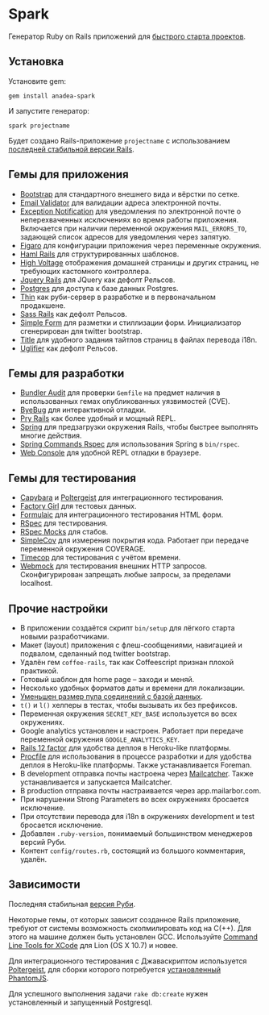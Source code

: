 # Spark

Генератор Ruby on Rails приложений для [быстрого старта проектов](https://anahoret.com/wiki/Anahoret/AnadeaSpark).

## Установка

Установите gem:

    gem install anadea-spark

И запустите генератор:

    spark projectname

Будет создано Rails-приложение `projectname` с использованием [последней стабильной версии Rails](lib/spark/version.rb).

## Гемы для приложения

* [Bootstrap](https://github.com/twbs/bootstrap-sass) для стандартного внешнего
  вида и вёрстки по сетке.
* [Email Validator](https://github.com/balexand/email_validator) для валидации
  адреса электронной почты.
* [Exception Notification](https://github.com/smartinez87/exception_notification)
  для уведомления по электронной почте о неперехваченных исключениях во время
  работы приложения. Включается при наличии переменной окружения
  `MAIL_ERRORS_TO`, задающей список адресов для уведомления через запятую.
* [Figaro](https://github.com/laserlemon/figaro) для конфигурации приложения
  через переменные окружения.
* [Haml Rails](https://github.com/indirect/haml-rails) для структурированных
  шаблонов.
* [High Voltage](https://github.com/thoughtbot/high_voltage) отображения
  домашней страницы и других страниц, не требующих кастомного контроллера.
* [Jquery Rails](https://github.com/rails/jquery-rails) для JQuery как дефолт
  Рельсов.
* [Postgres](https://github.com/ged/ruby-pg) для доступа к базе данных Postgres.
* [Thin](https://github.com/macournoyer/thin) как руби-сервер в разработке и в
  первоначальном продакшене.
* [Sass Rails](https://github.com/rails/sass-rails) как дефолт Рельсов.
* [Simple Form](https://github.com/plataformatec/simple_form) для разметки и
  стиллизации форм. Инициализатор сгенерирован для twitter bootstrap.
* [Title](https://github.com/calebthompson/title) для удобного задания тайтлов
  страниц в файлах перевода i18n.
* [Uglifier](https://github.com/lautis/uglifier) как дефолт Рельсов.

## Гемы для разработки

* [Bundler Audit](https://github.com/rubysec/bundler-audit) для проверки
  `Gemfile` на предмет наличия в использованных гемах опубликованных уязвимостей
  (CVE).
* [ByeBug](https://github.com/deivid-rodriguez/byebug) для интерактивной отладки.
* [Pry Rails](https://github.com/rweng/pry-rails) как более удобный и мощный
  REPL.
* [Spring](https://github.com/rails/spring) для предзагрузки окружения Rails,
  чтобы быстрее выполнять многие действия.
* [Spring Commands Rspec](https://github.com/jonleighton/spring-commands-rspec)
  для использования Spring в `bin/rspec`.
* [Web Console](https://github.com/rails/web-console) для удобной REPL отладки
  в браузере.  

## Гемы для тестирования

* [Capybara](https://github.com/jnicklas/capybara) и
  [Poltergeist](https://github.com/teampoltergeist/poltergeist) для
  интеграционного тестирования.
* [Factory Girl](https://github.com/thoughtbot/factory_girl) для тестовых данных.
* [Formulaic](https://github.com/thoughtbot/formulaic) для интеграционного
  тестирования HTML форм.
* [RSpec](https://github.com/rspec/rspec) для тестирования.
* [RSpec Mocks](https://github.com/rspec/rspec-mocks) для стабов.
* [SimpleCov](https://github.com/colszowka/simplecov) для измерения покрытия
  кода. Работает при передаче переменной окружения COVERAGE.
* [Timecop](https://github.com/jtrupiano/timecop-console) для тестирования с
  учётом времени.
* [Webmock](https://github.com/bblimke/webmock) для тестирования внешних HTTP
  запросов. Сконфигурирован запрещать любые запросы, за пределами localhost.

## Прочие настройки

* В приложении создаётся скрипт `bin/setup` для лёгкого старта новыми разработчиками.
* Макет (layout) приложения с флеш-сообщениями, навигацией и подвалом, сделанный
  под twitter bootstrap.
* Удалён гем `coffee-rails`, так как Coffeescript признан плохой практикой.
* Готовый шаблон для home page – заходи и меняй.
* Несколько удобных форматов даты и времени для локализации.
* [Уменьшен размер пула соединений с базой данных][pool].
* `t()` и `l()` хелперы в тестах, чтобы вызывать их без префиксов.
* Переменная окружения `SECRET_KEY_BASE` используется во всех окружениях.
* Google analytics установлен и настроен. Работает при передаче переменной
  окружения `GOOGLE_ANALYTICS_KEY`.
* [Rails 12 factor][rails12factor] для удобства деплоя в Heroku-like платформы.
* [Procfile][foreman] для использования в процессе разработки и для удобства
  деплоя в Heroku-like платформы. Также устанавливается Foreman.
* В development отправка почты настроена через [Mailcatcher][mailcatcher]. Также
  устанавливается и запускается Mailcatcher.
* В production отправка почты настраивается через app.mailarbor.com.
* При нарушении Strong Parameters во всех окружениях бросается исключение.
* При отсутствии перевода для i18n в окружениях development и test бросается
  исключение.
* Добавлен `.ruby-version`, понимаемый большинством менеджеров версий Руби.
* Контент `config/routes.rb`, состоящий из большого комментария, удалён.

[pool]: https://devcenter.heroku.com/articles/concurrency-and-database-connections
[rails12factor]: https://github.com/heroku/rails_12factor
[mailcatcher]: http://mailcatcher.me/
[foreman]: http://ddollar.github.io/foreman/

## Зависимости

Последняя стабильная [версия Руби](.ruby-version).

Некоторые гемы, от которых зависит созданное Rails приложение, требуют от системы возможность скопмилировать код на C(++).
Для этого на машине должен быть установлен GCC.
Используйте [Command Line Tools for XCode](https://developer.apple.com/downloads/index.action) для Lion (OS X 10.7) и новее.

Для интеграционного тестирования с Джаваскриптом используется [Poltergeist](https://github.com/teampoltergeist/poltergeist),
для сборки которого потребуется [установленный PhantomJS](https://github.com/teampoltergeist/poltergeist#installing-phantomjs).

Для успешного выполнения задачи `rake db:create` нужен установленный и запущенный Postgresql.
